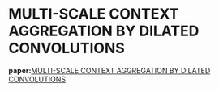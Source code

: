 # MULTI-SCALE CONTEXT AGGREGATION BY DILATED CONVOLUTIONS

**paper:**[MULTI-SCALE CONTEXT AGGREGATION BY DILATED CONVOLUTIONS](https://arxiv.org/abs/1511.07122)

